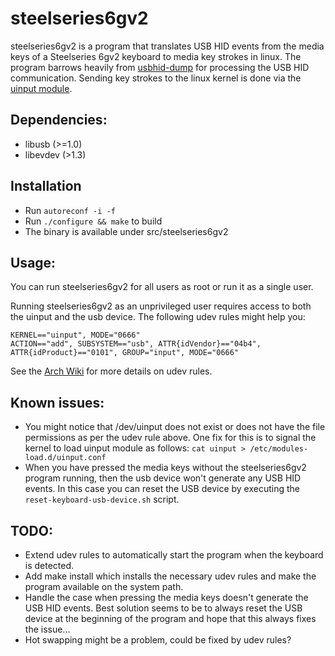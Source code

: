 steelseries6gv2
===========

steelseries6gv2 is a program that translates USB HID events from the media keys of a Steelseries 6gv2 keyboard to media key strokes in linux.
The program barrows heavily from [usbhid-dump](https://github.com/DIGImend/usbhid-dump/) for processing the USB HID communication.
Sending key strokes to the linux kernel is done via the [uinput module](https://www.kernel.org/doc/html/v4.12/input/uinput.html).

Dependencies:
------------
* libusb (>=1.0)
* libevdev (>1.3)

Installation
------------

* Run `autoreconf -i -f`
* Run `./configure && make` to build
* The binary is available under src/steelseries6gv2

Usage:
-----
You can run steelseries6gv2 for all users as root or run it as a single user.

Running steelseries6gv2 as an unprivileged user requires access to both the uinput and the usb device. The following udev rules might help you:
```
KERNEL=="uinput", MODE="0666"
ACTION=="add", SUBSYSTEM=="usb", ATTR{idVendor}=="04b4", ATTR{idProduct}=="0101", GROUP="input", MODE="0666"
```
See the [Arch Wiki](https://wiki.archlinux.org/index.php/Udev) for more details on udev rules.

Known issues:
------------
* You might notice that /dev/uinput does not exist or does not have the file permissions as per the udev rule above. One fix for this is to signal the kernel to load uinput module as follows:
`cat uinput > /etc/modules-load.d/uinput.conf`
* When you have pressed the media keys without the steelseries6gv2 program running, then the usb device won't generate any USB HID events. In this case you can reset the USB device by executing the `reset-keyboard-usb-device.sh` script.

TODO:
-----
* Extend udev rules to automatically start the program when the keyboard is detected.
* Add make install which installs the necessary udev rules and make the program available on the system path.
* Handle the case when pressing the media keys doesn't generate the USB HID events. Best solution seems to be to always reset the USB device at the beginning of the program and hope that this always fixes the issue...
* Hot swapping might be a problem, could be fixed by udev rules?
